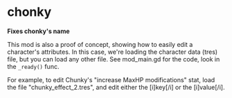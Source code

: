 # chonky

**Fixes chonky's name**

This mod is also a proof of concept, showing how to easily edit a character's attributes. In this case, we're loading the character data (tres) file, but you can load any other file. See mod_main.gd for the code, look in the `_ready()` func.

For example, to edit Chunky's "increase MaxHP modifications" stat, load the file "chunky_effect_2.tres", and edit either the [i]key[/i] or the [i]value[/i].
